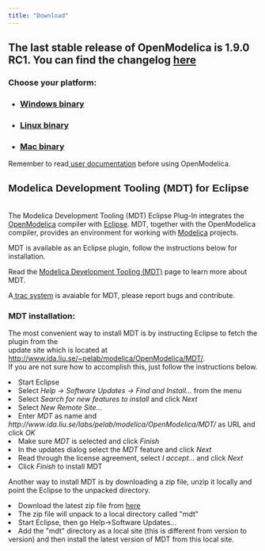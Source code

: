 ```yaml
---
title: "Download"
---
```

<h2>The last stable release of OpenModelica is 1.9.0 RC1. You can find the changelog <a href="https://build.openmodelica.org/omc/builds/windows/releases/1.9.0/RC1/OpenModelica-1.9.0-RC1-revision-17414-ChangeLog.txt">here</a></h2>
<h3><strong>Choose your platform:</strong><strong><br /></strong></h3>
<ul>
</ul>
<ul>
<li>
<h3><a href="index.php/download/download-windows">Windows binary</a></h3>
</li>
<li>
<h3><a href="index.php/download/download-linux">Linux binary</a></h3>
</li>
<li>
<h3><a href="index.php/download/download-mac">Mac binary</a></h3>
</li>
</ul>
<p>Remember to read<a href="index.php/useresresources/userdocumentation"> user documentation</a> before using OpenModelica.</p>
<ul>
</ul>
<h2><span style="font-family: Arial, Helvetica, sans-serif; font-weight: bold;"><strong>Modelica Development Tooling (MDT) for Eclipse</strong></span></h2>
<p><br />The Modelica Development Tooling (MDT) Eclipse Plug-In integrates the  <a href="http://www.openmodelica.org">OpenModelica</a> compiler with <a href="http://www.eclipse.org./">Eclipse</a>.  MDT, together with the OpenModelica compiler, provides an environment for working with <a href="http://www.modelica.org/">Modelica</a> projects.</p>
<p>MDT is available as an Eclipse plugin, follow the instructions below for installation.</p>
<p>Read the <a href="index.php/home/tools/133">Modelica Development Tooling (MDT)</a> page to learn more about MDT.</p>
<p>A<a href="https://trac.openmodelica.org/MDT"> trac system</a> is avaiable for MDT, please report bugs and contribute.</p>
<h3>MDT installation:</h3>
<p>The most convenient way to install MDT is by instructing Eclipse to fetch the plugin from the<br /> update site which is located at <a href="http://www.ida.liu.se/%7Epelab/modelica/OpenModelica/MDT/"> http://www.ida.liu.se/~pelab/modelica/OpenModelica/MDT/</a>.<br /> If you are not sure how to accomplish this, just follow the instructions below.</p>
<div class="article-content">
<li>Start Eclipse</li>
<li>Select <em>Help -&gt; Software Updates -&gt; Find and Install...</em> from the menu</li>
<li>Select <em>Search for new features to install</em> and click <em>Next</em></li>
<li>Select <em>New Remote Site...</em></li>
<li>Enter <em>MDT</em> as name and <em>http://www.ida.liu.se/labs/pelab/modelica/OpenModelica/MDT/</em> as URL and click <em>OK</em></li>
<li>Make sure <em>MDT</em> is selected and click <em>Finish</em></li>
<li>In the updates dialog select the <em>MDT</em> feature and click <em>Next</em></li>
<li>Read through the license agreement, select <em>I accept...</em> and click <em>Next</em></li>
<li>Click <em>Finish</em> to install MDT</li>
<p>Another way to install MDT is by downloading a zip file, unzip it locally and point the Eclipse to the unpacked directory.</p>
<li>Download the latest zip file from <a href="http://www.ida.liu.se/labs/pelab/modelica/OpenModelica/MDT/releases">here</a> </li>
<li>The zip file will unpack to a local directory called "mdt" </li>
<li>Start Eclipse, then go Help-&gt;Software Updates... </li>
<li>Add the "mdt" directory as a local site (this is different from  version to version) and then install the latest version of MDT from   this local site.</li>
</div>
<ul>
</ul>